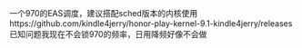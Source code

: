 一个970的EAS调度，建议搭配sched版本的内核使用https://github.com/kindle4jerry/honor-play-kernel-9.1-kindle4jerry/releases
已知问题我现在不会锁970的频率，日用降频好像不会做
